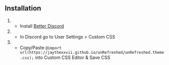 ## Installation
1. - Install [Better Discord](https://betterdiscord.app/)
2. - In Discord go to User Settings > Custom CSS
3. - Copy/Paste `@import url(https://jaythexxvii.github.io/unRefreshed/unRefreshed.theme.css);` into Custom CSS Editor & Save CSS
